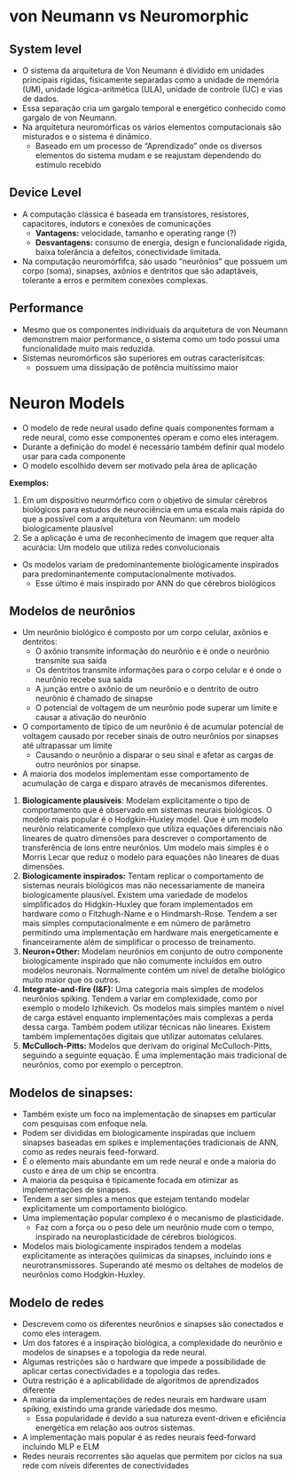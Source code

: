 # von Neumann vs Neuromorphic

## System level

- O sistema da arquitetura de Von Neumann é dividido em unidades principais rígidas, físicamente separadas como a unidade de memória (UM), unidade lógica-aritmética (ULA), unidade de controle (UC) e vias de dados.
- Essa separação cria um gargalo temporal e energético conhecido como gargalo de von Neumann.
- Na arquitetura neuromórficas os vários elementos computacionais são misturados e o sistema é dinâmico.
    - Baseado em um processo de “Aprendizado” onde os diversos elementos do sistema mudam e se reajustam dependendo do estímulo recebido

## Device Level

- A computação clássica é baseada em transistores, resistores, capacitores, indutors e conexões de comunicações
    - **Vantagens:** velocidade, tamanho e operating range (?)
    - **Desvantagens:** consumo de energia, design e funcionalidade rígida, baixa tolerância a defeitos, conectividade limitada.
- Na computação neuromórfifca, são usado “neurônios” que possuem um corpo (soma), sinapses, axônios e dentritos que são adaptáveis, tolerante a erros e permitem conexões complexas.

## Performance

- Mesmo que os componentes individuais da arquitetura de von Neumann demonstrem maior performance, o sistema como um todo possui uma funcionalidade muito mais reduzida.
- Sistemas neuromórficos são superiores em outras caracterísitcas:
    - possuem uma dissipação de potência muitíssimo maior

# Neuron Models

- O modelo de rede neural usado define quais componentes formam a rede neural, como esse componentes operam e como eles interagem.
- Durante a definição do model é necessário também definir qual modelo usar para cada componente
- O modelo escolhido devem ser motivado pela área de aplicação

**Exemplos:**

1. Em um dispositivo neurmórfico com o objetivo de simular cérebros biológicos para estudos de neurociência em uma escala mais rápida do que a possível com a arquitetura von Neumann: um modelo biologicamente plausível
2. Se a aplicação é uma de reconhecimento de imagem que requer alta acurácia: Um modelo que utiliza redes convolucionais

- Os modelos variam de predominantemente biológicamente inspirados para predominantemente computacionalmente motivados.
    - Esse último é mais inspirado por ANN do que cérebros biológicos

## Modelos de neurônios

- Um neurônio biológico é composto por um corpo celular, axônios e dentritos:
    - O axônio transmite informação do neurônio e é onde o neurônio transmite sua saída
    - Os dentritos transmite informações para o corpo celular e é onde o neurônio recebe sua saída
    - A junção entre o axônio de um neurônio e o dentrito de outro neurônio é chamado de sinapse
    - O potencial de voltagem de um neurônio pode superar um limite e causar a ativação do neurônio
- O comportamento de típico de um neurônio é de acumular potencial de voltagem causado por receber sinais de outro neurônios por sinapses até ultrapassar um limite
    - Causando o neurônio a disparar o seu sinal e afetar as cargas de outro neurônios por sinapse.
- A maioria dos modelos implementam esse comportamento de acumulação de carga e disparo através de mecanismos diferentes.

1. **Biologicamente plausíveis**: Modelam explicitamente o tipo de comportamento que é observado em sistemas neurais biológicos. O modelo mais popular é o Hodgkin-Huxley model. Que é um modelo neurônio relaticamente complexo que utiliza equações diferenciais não lineares de quatro dimensões para descrever o comportamento de transferência de íons entre neurônios. Um modelo mais simples é o Morris Lecar que reduz o modelo para equações não lineares de duas dimensões.
2. **Biologicamente inspirados:** Tentam replicar o comportamento de sistemas neurais biológicos mas não necessariamente de maneira biologicamente plausível. Existem uma variedade de modelos simplificados do Hidgkin-Huxley que foram implementados em hardware como o Fitzhugh-Name e o Hindmarsh-Rose. Tendem a ser mais simples computacionalmente e em número de parâmetro permitindo uma implementação em hardware mais energeticamente e financeiramente além de simplificar o processo de treinamento.
3. **Neuron+Other:** Modelam neurônios em conjunto de outro componente biologicamente inspirado que não comumente incluídos em outro modelos neuronais. Normalmente contém um nível de detalhe biológico muito maior que os outros.
4. **Integrate-and-fire (I&F):** Uma categoria mais simples de modelos neurônios spiking. Tendem a variar em complexidade, como por exemplo o modelo Izhikevich. Os modelos mais simples mantém o nível de carga estável enquanto implementações mais complexas a perda dessa carga. Também podem utilizar técnicas não lineares. Existem também implementações digitais que utilizar automatas celulares.
5. **McCulloch-Pitts:** Modelos que derivam do original McCulloch-Pitts, seguindo a seguinte equação. É uma implementação mais tradicional de neurônios, como por exemplo o perceptron.

## Modelos de sinapses:

- Também existe um foco na implementação de sinapses em particular com pesquisas com enfoque nela.
- Podem ser divididas em biologicamente inspiradas que incluem sinapses baseadas em spikes e implementações tradicionais de ANN, como as redes neurais feed-forward.
- É o elemento mais abundante em um rede neural e onde a maioria do custo e área de um chip se encontra.
- A maioria da pesquisa é tipicamente focada em otimizar as implementações de sinapses.
- Tendem a ser simples a menos que estejam tentando modelar explicitamente um comportamento biológico.
- Uma implementação popular complexo é o mecanismo de plasticidade.
    - Faz com a força ou o peso dele um neurônio mude com o tempo, inspirado na neuroplasticidade de cérebros biológicos.
- Modelos mais biologicamente inspirados tendem a modelas explicitamente as interações quiímicas da sinapses, incluindo íons e neurotransmissores. Superando até mesmo os deltahes de modelos de neurônios como Hodgkin-Huxley.

## Modelo de redes

- Descrevem como os diferentes neurônios e sinapses são conectados e como eles interagem.
- Um dos fatores é a inspiração biológica, a complexidade do neurônio e modelos de sinapses e a topologia da rede neural.
- Algumas restrições são o hardware que impede a possibilidade de aplicar certas conectividades e a topologia das redes.
- Outra restrição é a aplicabilidade de algoritmos de aprendizados diferente
- A maioria da implementações de redes neurais em hardware usam spiking, existindo uma grande variedade dos mesmo.
    - Essa popularidade é devido a sua natureza event-driven e eficiência energética em relação aos outros sistemas.
- A implementação mais popular é as redes neurais feed-forward incluindo MLP e ELM
- Redes neurais recorrentes são aquelas que permitem por ciclos na sua rede com níveis diferentes de conectividades